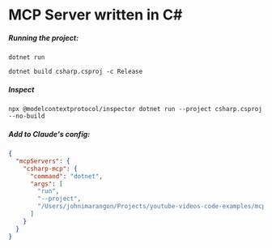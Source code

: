 
# MCP Server written in C#

##### Running the project:

```
dotnet run
```

```
dotnet build csharp.csproj -c Release
```

##### Inspect

```
npx @modelcontextprotocol/inspector dotnet run --project csharp.csproj --no-build
```

##### Add to Claude's config:

```json
{
  "mcpServers": {
    "csharp-mcp": {
      "command": "dotnet",
      "args": [
        "run",
        "--project",
        "/Users/johnimarangon/Projects/youtube-videos-code-examples/mcp-labs/csharp/csharp.csproj"
      ]
    }
  }
}
```
